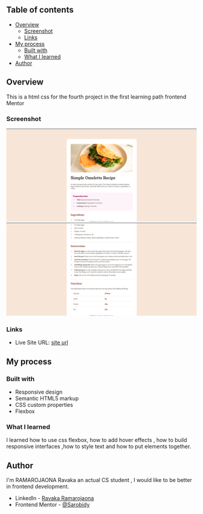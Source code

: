 
## Table of contents

- [Overview](#overview)
  - [Screenshot](#screenshot)
  - [Links](#links)
- [My process](#my-process)
  - [Built with](#built-with)
  - [What I learned](#what-i-learned)
- [Author](#author)


## Overview
This is a html css for the fourth project in the first learning path frontend Mentor

### Screenshot

![screen](./capture2.png)
![screen](./capture1.png)

### Links

- Live Site URL: [site url](https://recipe-page-rama.netlify.app/)

## My process

### Built with

- Responsive design
- Semantic HTML5 markup
- CSS custom properties
- Flexbox

### What I learned

I learned how to use css flexbox, how to add hover effects , how to build responsive interfaces ,how to style text and how to put elements together.




## Author

  I'm RAMAROJAONA Ravaka an actual CS student , I would like to be better in frontend development.

- LinkedIn - [Ravaka Ramarojaona](https://www.linkedin.com/in/ravaka-ramarojaona-145355249/)
- Frontend Mentor - [@Sarobidy](https://www.frontendmentor.io/profile/ravaka5)

